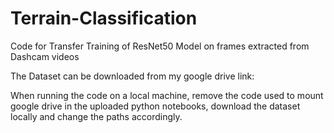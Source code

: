 # Terrain-Classification
Code for Transfer Training of ResNet50 Model on frames extracted from Dashcam videos

The Dataset can be downloaded from my google drive link: 

When running the code on a local machine, remove the code used to mount google drive in the uploaded python notebooks, download the dataset locally and change the paths accordingly.
